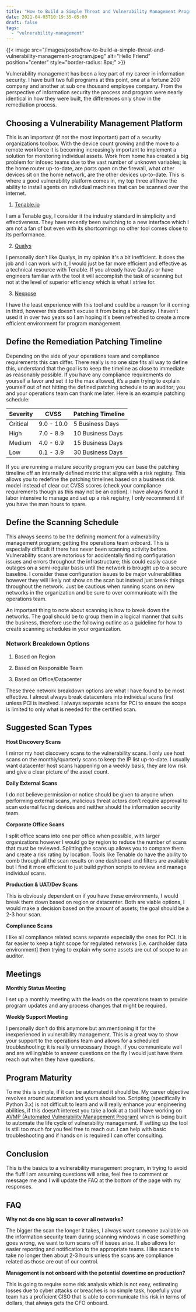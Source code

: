 ```yaml
---
title: "How to Build a Simple Threat and Vulnerability Management Program"
date: 2021-04-05T10:19:35-05:00
draft: false
tags:
  - "vulnerability-management"
---
```


{{< image src="/images/posts/how-to-build-a-simple-threat-and-vulnerability-management-program.jpeg" alt="Hello Friend" position="center" style="border-radius: 8px;" >}}

Vulnerability management has been a key part of my career in information security. I have built two full programs at this point, one at a fortune 200 company and another at sub one thousand employee company. From the perspective of information security the process and program were nearly identical in how they were built, the differences only show in the remediation process.

## Choosing a Vulnerability Management Platform

This is an important (if not the most important) part of a security organizations toolbox. With the device count growing and the move to a remote workforce it is becoming increasingly important to implement a solution for monitoring individual assets. Work from home has created a big problem for infosec teams due to the vast number of unknown variables; is the home router up-to-date, are ports open on the firewall, what other devices sit on the home network, are the other devices up-to-date. This is where a good vulnerability platform comes in, my top three all have the ability to install agents on individual machines that can be scanned over the internet.

1. [Tenable.io](https://www.tenable.com/products/tenable-io)

I am a Tenable guy, I consider it the industry standard in simplicity and effectiveness. They have recently been switching to a new interface which I am not a fan of but even with its shortcomings no other tool comes close to its performance.

2. [Qualys](https://www.qualys.com/cloud-platform/)

I personally don’t like Qualys, in my opinion it's a bit inefficient. It does the job and I can work with it, I would just be far more efficient and effective as a technical resource with Tenable. If you already have Qualys or have engineers familiar with the tool it will accomplish the task of scanning but not at the level of superior efficiency which is what I strive for.

3. [Nexpose](https://www.rapid7.com/products/nexpose/)

I have the least experience with this tool and could be a reason for it coming in third, however this doesn’t excuse it from being a bit clunky. I haven’t used it in over two years so I am hoping it's been refreshed to create a more efficient environment for program management.

## Define the Remediation Patching Timeline

Depending on the side of your operations team and compliance requirements this can differ. There really is no one size fits all way to define this, understand that the goal is to keep the timeline as close to immediate as reasonably possible. If you have any compliance requirements do yourself a favor and set it to the max allowed, it’s a pain trying to explain yourself out of not hitting the defined patching schedule to an auditor; you and your operations team can thank me later. Here is an example patching schedule:

| Severity | CVSS       | Patching Timeline |
| -------- | ---------- | ----------------- |
| Critical | 9.0 - 10.0 | 5 Business Days   |
| High     | 7.0 - 8.9  | 10 Business Days  |
| Medium   | 4.0 - 6.9  | 15 Business Days  |
| Low      | 0.1 - 3.9  | 30 Business Days  |

If you are running a mature security program you can base the patching timeline off an internally defined metric that aligns with a risk registry. This allows you to redefine the patching timelines based on a business risk model instead of clear cut CVSS scores (check your compliance requirements though as this may not be an option). I have always found it labor intensive to manage and set up a risk registry, I only recommend it if you have the man hours to spare.

## Define the Scanning Schedule

This always seems to be the defining moment for a vulnerability management program; getting the operations team onboard. This is especially difficult if there has never been scanning activity before. Vulnerability scans are notorious for accidentally finding configuration issues and errors throughout the infrastructure; this could easily cause outages on a semi-regular basis until the network is brought up to a secure baseline. I consider these configuration issues to be major vulnerabilities however they will likely not show on the scan but instead just break things throughout the network. Just be cautious when running scans on new networks in the organization and be sure to over communicate with the operations team.

An important thing to note about scanning is how to break down the networks. The goal should be to group them in a logical manner that suits the business, therefore use the following outline as a guideline for how to create scanning schedules in your organization.

### Network Breakdown Options

1. Based on Region

2. Based on Responsible Team

3. Based on Office/Datacenter

These three network breakdown options are what I have found to be most effective. I almost always break datacenters into individual scans first unless PCI is involved. I always separate scans for PCI to ensure the scope is limited to only what is needed for the certified scan.

## Suggested Scan Types

**Host Discovery Scans**

I mirror my host discovery scans to the vulnerability scans. I only use host scans on the monthly/quarterly scans to keep the IP list up-to-date. I usually want datacenter host scans happening on a weekly basis, they are low risk and give a clear picture of the asset count.

**Daily External Scans**

I do not believe permission or notice should be given to anyone when performing external scans, malicious threat actors don’t require approval to scan external facing devices and neither should the information security team.

**Corporate Office Scans**

I split office scans into one per office when possible, with larger organizations however I would go by region to reduce the number of scans that must be reviewed. Splitting the scans up allows you to compare them and create a risk rating by location. Tools like Tenable do have the ability to comb through all the scan results on one dashboard and filters are available but I find it more efficient to just build python scripts to review and manage individual scans.

**Production & UAT/Dev Scans**

This is obviously dependent on if you have these environments, I would break them down based on region or datacenter. Both are viable options, I would make a decision based on the amount of assets; the goal should be a 2-3 hour scan.

**Compliance Scans**

I like all compliance related scans separate especially the ones for PCI. It is far easier to keep a tight scope for regulated networks [i.e. cardholder data environment] then trying to explain why some assets are out of scope to an auditor.

## Meetings

**Monthly Status Meeting**

I set up a monthly meeting with the leads on the operations team to provide program updates and any process changes that might be required.

**Weekly Support Meeting**

I personally don’t do this anymore but am mentioning it for the inexperienced in vulnerability management. This is a great way to show your support to the operations team and allows for a scheduled troubleshooting; it is really unnecessary though, if you communicate well and are willing/able to answer questions on the fly I would just have them reach out when they have questions.

## Program Maturity

To me this is simple, if it can be automated it should be. My career objective revolves around automation and yours should too. Scripting (specifically in Python 3.x) is not difficult to learn and will really enhance your engineering abilities, if this doesn’t interest you take a look at a tool I have working on [AVMP (Automated Vulnerability Management Program)](https://github.com/RackReaver/AVMP) which is being built to automate the life cycle of vulnerability management. If setting up the tool is still too much for you feel free to reach out. I can help with basic troubleshooting and if hands on is required I can offer consulting.

## Conclusion

This is the basics to a vulnerability management program, in trying to avoid the fluff I am assuming questions will arise, feel free to comment or message me and I will update the FAQ at the bottom of the page with my responses.

## FAQ

**Why not do one big scan to cover all networks?**

The bigger the scan the longer it takes, I always want someone available on the information security team during scanning windows in case something goes wrong, we want to turn scans off if issues arise. It also allows for easier reporting and notification to the appropriate teams. I like scans to take no longer then about 2-3 hours unless the scans are compliance related as those are out of our control.

**Management is not onboard with the potential downtime on production?**

This is going to require some risk analysis which is not easy, estimating losses due to cyber attacks or breaches is no simple task, hopefully your team has a proficient CISO that is able to communicate this risk in terms of dollars, that always gets the CFO onboard.
